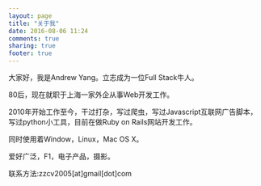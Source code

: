 ```yaml
---
layout: page
title: "关于我"
date: 2016-08-06 11:24
comments: true
sharing: true
footer: true
---
```

大家好，我是Andrew Yang。立志成为一位Full Stack牛人。

80后，现在就职于上海一家外企从事Web开发工作。

2010年开始工作至今，干过打杂，写过爬虫，写过Javascript互联网广告脚本，写过python小工具，目前在做Ruby on Rails网站开发工作。

同时使用着Window，Linux，Mac OS X。

爱好广泛，F1，电子产品，摄影。

联系方法:zzcv2005[at]gmail[dot]com
